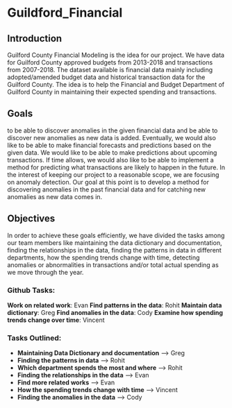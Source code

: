# Guildford_Financial

## Introduction
Guilford County Financial Modeling is the idea for our project. We have data for Guilford County approved budgets from 2013-2018 and transactions from 2007-2018.
The dataset available is financial data mainly including adopted/amended budget data and historical transaction
data for the Guilford County. The idea is to help the Financial and Budget Department
of Guilford County in maintaining their expected spending and transactions.

## Goals
to be able to discover anomalies in the given financial data and be able to discover new
anomalies as new data is added. Eventually, we would also like to be able to
make financial forecasts and predictions based on the given data. We would like to be able to make predictions about
upcoming transactions. If time allows, we would also like to be able to implement a method for predicting what transactions are likely to
happen in the future. In the interest of keeping our project to a reasonable scope, we are focusing on anomaly detection. Our goal
at this point is to develop a method for discovering anomalies in the past financial data and for catching new anomalies as new data comes in.

## Objectives
In order to achieve these goals efficiently, we have divided the tasks among our team
members like maintaining the data dictionary and documentation, finding the relationships
in the data, finding the patterns in data in different departments, how the spending
trends change with time, detecting anomalies or abnormalities in transactions
and/or total actual spending as we move through the year.

### Github Tasks:
**Work on related work**: Evan
**Find patterns in the data**: Rohit
**Maintain data dictionary**: Greg
**Find anomalies in the data**: Cody
**Examine how spending trends change over time**: Vincent


### Tasks Outlined:
- **Maintaining Data Dictionary and documentation** --> Greg
- **Finding the patterns in data** --> Rohit
- **Which department spends the most and where** --> Rohit
- **Finding the relationships in the data**  --> Evan
- **Find more related works** --> Evan
- **How the spending trends change with time** --> Vincent
- **Finding the anomalies in the data** --> Cody
